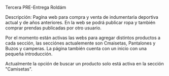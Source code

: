 Tercera PRE-Entrega Roldám

Descripción:
Pagína web para compra y venta de indumentaria deportiva actual y de años anteriores. En la web se podrá publicar ropa y también comprar prendas publicadas por otro usuario.

Por el momento están activas las webs para agregar distintos productos a cada sección, las secciónes actualemente son Cmaisetas, Pantalones y Buzos y camperas. La página también cuenta con un inicio con una pequeña introducción.

Actualmente la opción de buscar un producto solo está activa en la sección "Camisetas".

